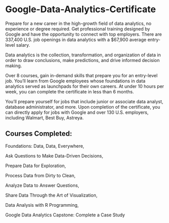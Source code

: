 # Google-Data-Analytics-Certificate
Prepare for a new career in the high-growth field of data analytics, no experience or degree required. Get professional training designed by Google and have the opportunity to connect with top employers. There are 337,400 U.S. job openings in data analytics with a $67,900 average entry-level salary.

Data analytics is the collection, transformation, and organization of data in order to draw conclusions, make predictions, and drive informed decision making.

Over 8 courses, gain in-demand skills that prepare you for an entry-level job. You’ll learn from Google employees whose foundations in data analytics served as launchpads for their own careers. At under 10 hours per week, you can complete the certificate in less than 6 months.

You’ll prepare yourself for jobs that include junior or associate data analyst, database administrator, and more. Upon completion of the certificate, you can directly apply for jobs with Google and over 130 U.S. employers, including Walmart, Best Buy, Astreya.

## Courses Completed:
Foundations: Data, Data,
Everywhere,

Ask Questions to Make
Data-Driven Decisions,

Prepare Data for
Exploration,

Process Data from Dirty to
Clean,

Analyze Data to Answer
Questions,

Share Data Through the Art
of Visualization,

Data Analysis with R
Programming,

Google Data Analytics
Capstone: Complete a Case
Study
